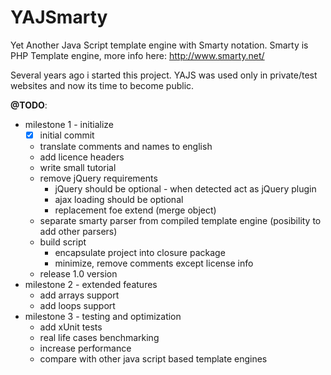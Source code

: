 YAJSmarty
=======

Yet Another Java Script template engine with Smarty notation. 
Smarty is PHP Template engine, more info here: http://www.smarty.net/

Several years ago i started this project. YAJS was used only in private/test websites and now its time to become public.

**@TODO**:
- milestone 1 - initialize
	- [x] initial commit
	- translate comments and names to english
	- add licence headers
	- write small tutorial
	- remove jQuery requirements
		- jQuery should be optional - when detected act as jQuery plugin
		- ajax loading should be optional
		- replacement foe extend (merge object)
	- separate smarty parser from compiled template engine (posibility to add other parsers)
	- build script
		- encapsulate project into closure package
		- minimize, remove comments except license info
	- release 1.0 version
- milestone 2 - extended features
	- add arrays support
	- add loops support
- milestone 3 - testing and optimization
	- add xUnit tests
	- real life cases benchmarking
	- increase performance
	- compare with other java script based template engines


